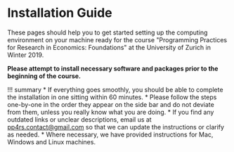 # Installation Guide


These pages should help you to get started setting up the computing environment on your machine ready for the course "Programming Practices for Research in Economics: Foundations" at the University of Zurich in Winter 2019.

**Please attempt to install necessary software and packages prior to the beginning of the course.**

!!! summary
    * If everything goes smoothly, you should be able to complete the installation in one sitting within 60 minutes.
    * Please follow the steps one-by-one in the order they appear on the side bar and do not deviate from them, unless you really know what you are doing.
    * If you find any outdated links or unclear descriptions, email us at [pp4rs.contact@gmail.com]() so that we can update the instructions or clarify as needed.
    * Where necessary, we have provided instructions for Mac, Windows and Linux machines.


<!-- !!! tip "Installation Help" -->
<!--     Please try and install all the software before the course begins. -->
<!--     If you are struggling we are able to help - but we expect you have tried to work through the guide yourself. -->
<!--     Details of the Installation help session are found below: -->

<!--     * When: Friday, August 25th, 9.30am - 12.30am -->
<!--     * Where: SOF-E-09 -->
